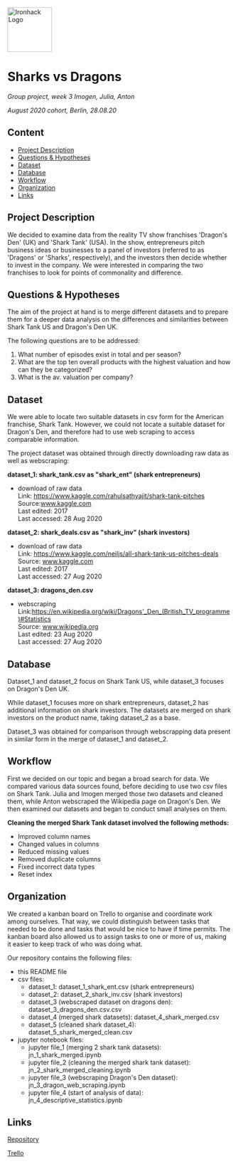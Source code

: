 <img src="https://bit.ly/2VnXWr2" alt="Ironhack Logo" width="100"/>

# Sharks vs Dragons

*Group project, week 3*
*Imogen, Julia, Anton*

*August 2020 cohort, Berlin, 28.08.20*

## Content
- [Project Description](#project-description)
- [Questions & Hypotheses](#questions-hypotheses)
- [Dataset](#dataset)
- [Database](#database)
- [Workflow](#workflow)
- [Organization](#organization)
- [Links](#links)

## Project Description

We decided to examine data from the reality TV show franchises 'Dragon's Den' (UK) and 'Shark Tank' (USA). In the show, entrepreneurs pitch business ideas or businesses to a panel of investors (referred to as 'Dragons' or 'Sharks', respectively), and the investors then decide whether to invest in the company. We were interested in comparing the two franchises to look for points of commonality and difference. 


## Questions & Hypotheses

The aim of the project at hand is to merge different datasets and to prepare them for a deeper data analysis on the differences and similarities between Shark Tank US and Dragon's Den UK.

The following questions are to be addressed:
1. What number of episodes exist in total and per season?
2. What are the top ten overall products with the highest valuation and how can they be categorized?
3. What is the av. valuation per company?

## Dataset

We were able to locate two suitable datasets in csv form for the American franchise, Shark Tank. However, we could not locate a suitable dataset for Dragon's Den, and therefore had to use web scraping to access comparable information. 

The project dataset was obtained through directly downloading raw data as well as webscraping:

**dataset_1: shark_tank.csv as "shark_ent" (shark entrepreneurs)**  
- download of raw data  
Link: https://www.kaggle.com/rahulsathyajit/shark-tank-pitches  
Source:www.kaggle.com  
Last edited: 2017  
Last accessed: 28 Aug 2020

**dataset_2: shark_deals.csv as "shark_inv" (shark investors)**  
- download of raw data  
Link: https://www.kaggle.com/neiljs/all-shark-tank-us-pitches-deals  
Source: www.kaggle.com   
Last edited: 2017  
Last accessed: 27 Aug 2020  

**dataset_3: dragons_den.csv**  
- webscraping  
Link:https://en.wikipedia.org/wiki/Dragons'_Den_(British_TV_programme)#Statistics   
Source: www.wikipedia.org  
Last edited: 23 Aug 2020  
Last accessed: 27 Aug 2020  


## Database

Dataset_1 and dataset_2 focus on Shark Tank US, while dataset_3 focuses on Dragon's Den UK.

While dataset_1 focuses more on shark entrepreneurs, dataset_2 has additional information on shark investors.
The datasets are merged on shark investors on the product name, taking dataset_2 as a base.

Dataset_3 was obtained for comparison through webscrapping data present in similar form in the merge of dataset_1 and dataset_2.


## Workflow

First we decided on our topic and began a broad search for data. We compared various data sources found, before deciding to use two csv files on Shark Tank. Julia and Imogen merged those two datasets and cleaned them, while Anton webscraped the Wikipedia page on Dragon's Den. We then examined our datasets and began to conduct small analyses on them. 

**Cleaning the merged Shark Tank dataset involved the following methods:**
- Improved column names
- Changed values in columns
- Reduced missing values
- Removed duplicate columns
- Fixed incorrect data types
- Reset index


## Organization

We created a kanban board on Trello to organise and coordinate work among ourselves. That way, we could distinguish between tasks that needed to be done and tasks that would be nice to have if time permits. The kanban board also allowed us to assign tasks to one or more of us, making it easier to keep track of who was doing what. 

Our repository contains the following files:
- this README file
- csv files:
    - dataset_1: dataset_1_shark_ent.csv (shark entrepreneurs)
    - dataset_2: dataset_2_shark_inv.csv (shark investors)
    - dataset_3 (webscraped dataset on dragons den): dataset_3_dragons_den.csv.csv
    - dataset_4 (merged shark datasets): dataset_4_shark_merged.csv
    - dataset_5 (cleaned shark dataset_4): dataset_5_shark_merged_clean.csv
- jupyter notebook files:
    - jupyter file_1 (merging 2 shark tank datasets): jn_1_shark_merged.ipynb
    - jupyter file_2 (cleaning the merged shark tank dataset): jn_2_shark_merged_cleaning.ipynb
    - jupyter file_3 (webscraping Dragon's Den dataset):  jn_3_dragon_web_scraping.ipynb
    - jupyter file_4 (start of analysis of data): jn_4_descriptive_statistics.ipynb


## Links

[Repository](https://github.com/fctonio/Shark_vs_dragons)  

[Trello](https://trello.com/b/HXCiA8Xj/sharks-vs-dragons)
